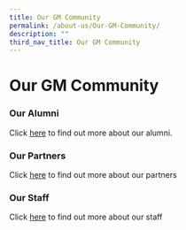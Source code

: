 ```yaml
---
title: Our GM Community
permalink: /about-us/Our-GM-Community/
description: ""
third_nav_title: Our GM Community
---
```

# **Our GM Community**


### Our Alumni

Click [here](https://staging.dnskg7mp0u9ot.amplifyapp.com/about-us/Our-GM-Community/our-alumni/) to find out more about our alumni.


### Our Partners

Click [here](https://staging.dnskg7mp0u9ot.amplifyapp.com/about-us/Our-GM-Community/Our-Partners/) to find out more about our partners


### Our Staff

Click [here](https://staging.dnskg7mp0u9ot.amplifyapp.com/about-us/Our-GM-Community/Our-Staff/) to find out more about our staff